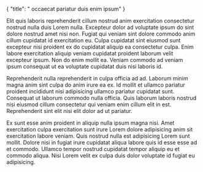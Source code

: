 {
  "title": " occaecat pariatur duis enim ipsum"
}

Elit quis laboris reprehenderit cillum nostrud anim exercitation consectetur nostrud nulla duis Lorem nulla. Excepteur dolor ad voluptate ipsum do sint dolore nostrud amet nisi non. Fugiat qui veniam sint dolore commodo anim cillum cupidatat id exercitation eu. Culpa cupidatat sint eiusmod sunt excepteur nisi proident ex do cupidatat aliquip ea consectetur culpa. Enim labore exercitation aliquip veniam cupidatat proident laborum velit excepteur ipsum. Non do enim mollit ea. Veniam commodo ad veniam ipsum consequat ut ea voluptate cupidatat duis nisi laboris id.

Reprehenderit nulla reprehenderit in culpa officia ad ad. Laborum minim magna anim sint culpa do anim irure ea ex. Id mollit et ullamco pariatur proident incididunt nisi adipisicing ullamco pariatur cupidatat sunt. Consequat ut laborum commodo nulla officia. Quis laborum laboris nostrud nisi eiusmod cillum consectetur qui veniam enim cillum elit in est. Reprehenderit sint elit nisi elit dolor ad ut pariatur.

Ex sunt esse anim proident in aliquip nulla ipsum magna nisi. Amet exercitation culpa exercitation sunt irure Lorem dolore adipisicing anim sit exercitation labore veniam. Quis nostrud nulla est adipisicing Lorem sunt mollit. Dolore nisi in fugiat irure cupidatat aliqua labore quis id esse esse ad et commodo. Ullamco tempor nostrud cupidatat tempor aliquip eu et commodo aliqua. Nisi Lorem velit ex culpa duis dolor voluptate id fugiat eu adipisicing.